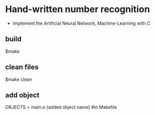 # Hand-written number recognition
 - Implement the Artificial Neural Network, Machine-Learning with C

## build
 $make

## clean files
 $make clean

## add object
 OBJECTS = main.o {added object name} #in Makefile
